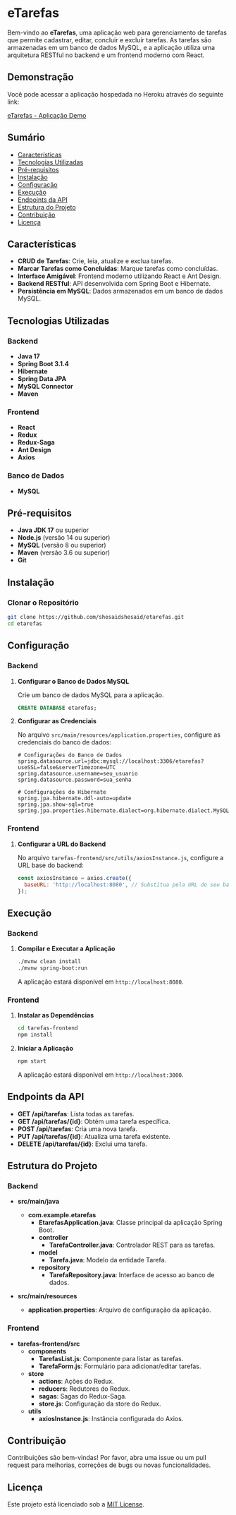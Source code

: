 # eTarefas

Bem-vindo ao **eTarefas**, uma aplicação web para gerenciamento de tarefas que permite cadastrar, editar, concluir e excluir tarefas. As tarefas são armazenadas em um banco de dados MySQL, e a aplicação utiliza uma arquitetura RESTful no backend e um frontend moderno com React.

## Demonstração

Você pode acessar a aplicação hospedada no Heroku através do seguinte link:

[eTarefas - Aplicação Demo](https://etarefas-c64f7fa2b10d.herokuapp.com)

## Sumário

- [Características](#características)
- [Tecnologias Utilizadas](#tecnologias-utilizadas)
- [Pré-requisitos](#pré-requisitos)
- [Instalação](#instalação)
- [Configuração](#configuração)
- [Execução](#execução)
- [Endpoints da API](#endpoints-da-api)
- [Estrutura do Projeto](#estrutura-do-projeto)
- [Contribuição](#contribuição)
- [Licença](#licença)

## Características

- **CRUD de Tarefas**: Crie, leia, atualize e exclua tarefas.
- **Marcar Tarefas como Concluídas**: Marque tarefas como concluídas.
- **Interface Amigável**: Frontend moderno utilizando React e Ant Design.
- **Backend RESTful**: API desenvolvida com Spring Boot e Hibernate.
- **Persistência em MySQL**: Dados armazenados em um banco de dados MySQL.

## Tecnologias Utilizadas

### Backend

- **Java 17**
- **Spring Boot 3.1.4**
- **Hibernate**
- **Spring Data JPA**
- **MySQL Connector**
- **Maven**

### Frontend

- **React**
- **Redux**
- **Redux-Saga**
- **Ant Design**
- **Axios**

### Banco de Dados

- **MySQL**

## Pré-requisitos

- **Java JDK 17** ou superior
- **Node.js** (versão 14 ou superior)
- **MySQL** (versão 8 ou superior)
- **Maven** (versão 3.6 ou superior)
- **Git**

## Instalação

### Clonar o Repositório

```bash
git clone https://github.com/shesaidshesaid/etarefas.git
cd etarefas
```

## Configuração

### Backend

1. **Configurar o Banco de Dados MySQL**

   Crie um banco de dados MySQL para a aplicação.

   ```sql
   CREATE DATABASE etarefas;
   ```

2. **Configurar as Credenciais**

   No arquivo `src/main/resources/application.properties`, configure as credenciais do banco de dados:

   ```properties
   # Configurações do Banco de Dados
   spring.datasource.url=jdbc:mysql://localhost:3306/etarefas?useSSL=false&serverTimezone=UTC
   spring.datasource.username=seu_usuario
   spring.datasource.password=sua_senha

   # Configurações do Hibernate
   spring.jpa.hibernate.ddl-auto=update
   spring.jpa.show-sql=true
   spring.jpa.properties.hibernate.dialect=org.hibernate.dialect.MySQL8Dialect
   ```

### Frontend

1. **Configurar a URL do Backend**

   No arquivo `tarefas-frontend/src/utils/axiosInstance.js`, configure a URL base do backend:

   ```javascript
   const axiosInstance = axios.create({
     baseURL: 'http://localhost:8080', // Substitua pela URL do seu backend
   });
   ```

## Execução

### Backend

1. **Compilar e Executar a Aplicação**

   ```bash
   ./mvnw clean install
   ./mvnw spring-boot:run
   ```

   A aplicação estará disponível em `http://localhost:8080`.

### Frontend

1. **Instalar as Dependências**

   ```bash
   cd tarefas-frontend
   npm install
   ```

2. **Iniciar a Aplicação**

   ```bash
   npm start
   ```

   A aplicação estará disponível em `http://localhost:3000`.

## Endpoints da API

- **GET /api/tarefas**: Lista todas as tarefas.
- **GET /api/tarefas/{id}**: Obtém uma tarefa específica.
- **POST /api/tarefas**: Cria uma nova tarefa.
- **PUT /api/tarefas/{id}**: Atualiza uma tarefa existente.
- **DELETE /api/tarefas/{id}**: Exclui uma tarefa.

## Estrutura do Projeto

### Backend

- **src/main/java**
  - **com.example.etarefas**
    - **EtarefasApplication.java**: Classe principal da aplicação Spring Boot.
    - **controller**
      - **TarefaController.java**: Controlador REST para as tarefas.
    - **model**
      - **Tarefa.java**: Modelo da entidade Tarefa.
    - **repository**
      - **TarefaRepository.java**: Interface de acesso ao banco de dados.

- **src/main/resources**
  - **application.properties**: Arquivo de configuração da aplicação.

### Frontend

- **tarefas-frontend/src**
  - **components**
    - **TarefasList.js**: Componente para listar as tarefas.
    - **TarefaForm.js**: Formulário para adicionar/editar tarefas.
  - **store**
    - **actions**: Ações do Redux.
    - **reducers**: Redutores do Redux.
    - **sagas**: Sagas do Redux-Saga.
    - **store.js**: Configuração da store do Redux.
  - **utils**
    - **axiosInstance.js**: Instância configurada do Axios.

## Contribuição

Contribuições são bem-vindas! Por favor, abra uma issue ou um pull request para melhorias, correções de bugs ou novas funcionalidades.

## Licença

Este projeto está licenciado sob a [MIT License](LICENSE). 